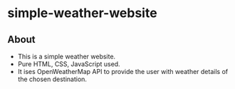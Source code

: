 # simple-weather-website

## About
 - This is a simple weather website.
 -  Pure HTML, CSS, JavaScript used.
 -  It ises OpenWeatherMap API to provide the user with weather details of the chosen destination.

